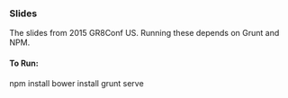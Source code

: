 ### Slides

The slides from 2015 GR8Conf US. Running these depends on Grunt and NPM.

#### To Run:

npm install
bower install
grunt serve

